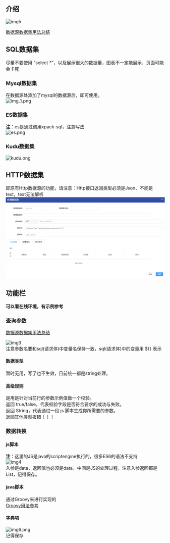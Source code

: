 ## 介绍

![img5](../picture/dateset/img_5.png) <br>

[数据源数据集用法总结](https://my.oschina.net/u/4517014/blog/5270828) <br>

## SQL数据集

尽量不要使用 “select *”，以及展示很大的数据量，图表不一定能展示、页面可能会卡死 <br>

### Mysql数据集

在数据源处添加了mysql的数据源后，即可使用。<br>
![img_1.png](../picture/dateset/img_1.png) <br>

### ES数据集

**注**：es是通过调用xpack-sql，注意写法 <br>
![es.png](../picture/dateset/img.png) <br>

### Kudu数据集

![kudu.png](../picture/dateset/img_2.png) <br>

## HTTP数据集

即原有Http数据源的功能，请注意：Http接口返回类型必须是Json、不能是text，text无法解析 <br>
![http.png](../picture/dateset/img_7.png) <br>

## 功能栏

**可以看在线环境，有示例参考** <br>

### 查询参数

[数据源数据集用法总结](https://my.oschina.net/u/4517014/blog/5270828) <br>

![img3](../picture/dateset/img_3.png) <br>
注意参数名要和sql(请求体)中变量名保持一致，sql(请求体)中的变量用 ${} 表示 <br>

#### 数据类型

暂时无用，写了也不生效，目前统一都是string处理。 <br>

#### 高级规则

是用是针对当前行的参数示例值做一个校验。<br>
返回 true/false，代表校验字段是否符合要求的成功与失败。<br>
返回 String，代表通过一段 js 脚本生成你所需要的参数。<br>
返回其他类型报错！！！<br>

### 数据转换

#### js脚本

**注**：这里的JS是java的scriptengine执行的，很多ES6的语法不支持 <br>
![img4](../picture/dateset/img_4.png) <br>
入参是data，返回值也必须是data，中间是JS的处理过程，注意入参返回都是List<JSONObject>，记得保存。 <br>

#### java脚本

通过Groovy来进行实现的 <br>
[Groovy用法参考](https://my.oschina.net/u/4517014/blog/5526324) <br>

#### 字典项

![img6.png](../picture/dateset/img_6.png) <br>
记得保存


